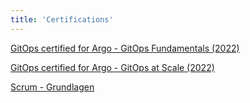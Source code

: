 ```yaml
---
title: 'Certifications'
---
```


[GitOps certified for Argo - GitOps Fundamentals (2022)](/resources/certifications/certificate-gitops-fundamentals-2022-6197cb3b2fbcec4da328aab2.pdf)

[GitOps certified for Argo - GitOps at Scale (2022)](/resources/certifications/certificate-gitops-at-scale-2022-63242d42bf43907ba64a1709.pdf)

[Scrum - Grundlagen](/resources/certifications/CertificateOfCompletion_Scrum_Grundlagen_PMI.pdf)
